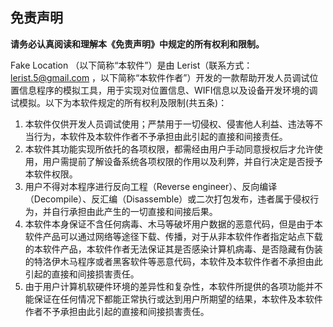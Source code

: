 ## 免责声明

**请务必认真阅读和理解本《免责声明》中规定的所有权利和限制。**

Fake Location （以下简称“本软件”）是由 Lerist（联系方式：lerist.5@gmail.com ，以下简称“本软件作者”）开发的一款帮助开发人员调试位置信息程序的模拟工具，用于实现对位置信息、WIFI信息以及设备开发环境的调试模拟。以下为本软件规定的所有权利及限制(共五条)：

1. 本软件仅供开发人员调试使用；严禁用于一切侵权、侵害他人利益、违法等不当行为，本软件及本软件作者不予承担由此引起的直接和间接责任。
2. 本软件其功能实现所依托的各项权限，都需经由用户手动同意授权后才允许使用，用户需提前了解设备系统各项权限的作用以及利弊，并自行决定是否授予本软件权限。
3. 用户不得对本程序进行反向工程（Reverse engineer）、反向编译（Decompile）、反汇编（Disassemble）或二次打包发布，违者属于侵权行为，并自行承担由此产生的一切直接和间接后果。
4. 本软件本身保证不含任何病毒、木马等破坏用户数据的恶意代码，但是由于本软件产品可以通过网络等途径下载、传播，对于从非本软件作者指定站点下载的本软件产品，本软件作者无法保证其是否感染计算机病毒、是否隐藏有伪装的特洛伊木马程序或者黑客软件等恶意代码，本软件及本软件作者不承担由此引起的直接和间接损害责任。
5. 由于用户计算机软硬件环境的差异性和复杂性，本软件所提供的各项功能并不能保证在任何情况下都能正常执行或达到用户所期望的结果，本软件及本软件作者不予承担由此引起的直接和间接损害责任。
